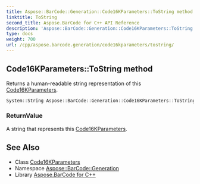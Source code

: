 ```yaml
---
title: Aspose::BarCode::Generation::Code16KParameters::ToString method
linktitle: ToString
second_title: Aspose.BarCode for C++ API Reference
description: 'Aspose::BarCode::Generation::Code16KParameters::ToString method. Returns a human-readable string representation of this Code16KParameters in C++.'
type: docs
weight: 700
url: /cpp/aspose.barcode.generation/code16kparameters/tostring/
---
```

## Code16KParameters::ToString method


Returns a human-readable string representation of this [Code16KParameters](../).

```cpp
System::String Aspose::BarCode::Generation::Code16KParameters::ToString() const override
```


### ReturnValue

A string that represents this [Code16KParameters](../).

## See Also

* Class [Code16KParameters](../)
* Namespace [Aspose::BarCode::Generation](../../)
* Library [Aspose.BarCode for C++](../../../)
